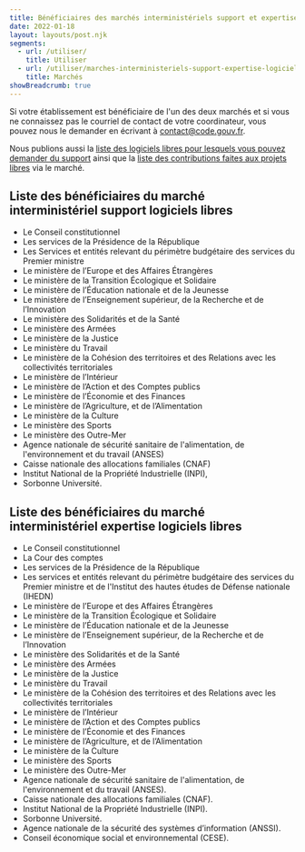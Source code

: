 ```yaml
---
title: Bénéficiaires des marchés interministériels support et expertise logiciels libres
date: 2022-01-18
layout: layouts/post.njk
segments:
  - url: /utiliser/
    title: Utiliser
  - url: /utiliser/marches-interministeriels-support-expertise-logiciels-libres/
    title: Marchés
showBreadcrumb: true
---
```


Si votre établissement est bénéficiaire de l'un des deux marchés et si vous ne connaissez pas le courriel de contact de votre coordinateur, vous pouvez nous le demander en écrivant à [contact@code.gouv.fr](mailto:contact@code.gouv.fr).

Nous publions aussi la [liste des logiciels libres pour lesquels vous pouvez demander du support](../marches-logiciels-libres-liste-logiciels/) ainsi que la [liste des contributions faites aux projets libres](../marches-logiciels-libres-liste-contributions/) via le marché.

## Liste des bénéficiaires du marché interministériel support logiciels libres
  
- Le Conseil constitutionnel
- Les services de la Présidence de la République
- Les Services et entités relevant du périmètre budgétaire des services du Premier ministre
- Le ministère de l’Europe et des Affaires Étrangères
- Le ministère de la Transition Écologique et Solidaire
- Le ministère de l’Éducation nationale et de la Jeunesse
- Le ministère de l’Enseignement supérieur, de la Recherche et de l’Innovation
- Le ministère des Solidarités et de la Santé
- Le ministère des Armées
- Le ministère de la Justice
- Le ministère du Travail
- Le ministère de la Cohésion des territoires et des Relations avec les collectivités territoriales
- Le ministère de l’Intérieur
- Le ministère de l’Action et des Comptes publics
- Le ministère de l’Économie et des Finances
- Le ministère de l’Agriculture, et de l’Alimentation
- Le ministère de la Culture
- Le ministère des Sports
- Le ministère des Outre-Mer
- Agence nationale de sécurité sanitaire de l'alimentation, de l'environnement et du travail (ANSES)
- Caisse nationale des allocations familiales (CNAF)
- Institut National de la Propriété Industrielle (INPI),
- Sorbonne Université.

## Liste des bénéficiaires du marché interministériel expertise logiciels libres

- Le Conseil constitutionnel
- La Cour des comptes
- Les services de la Présidence de la République
- Les services et entités relevant du périmètre budgétaire des services du Premier ministre et de l'Institut des hautes études de Défense nationale (IHEDN)
- Le ministère de l’Europe et des Affaires Étrangères
- Le ministère de la Transition Écologique et Solidaire
- Le ministère de l’Éducation nationale et de la Jeunesse
- Le ministère de l’Enseignement supérieur, de la Recherche et de l’Innovation
- Le ministère des Solidarités et de la Santé
- Le ministère des Armées
- Le ministère de la Justice
- Le ministère du Travail
- Le ministère de la Cohésion des territoires et des Relations avec les collectivités territoriales
- Le ministère de l’Intérieur
- Le ministère de l’Action et des Comptes publics
- Le ministère de l’Économie et des Finances
- Le ministère de l’Agriculture, et de l’Alimentation
- Le ministère de la Culture
- Le ministère des Sports
- Le ministère des Outre-Mer
- Agence nationale de sécurité sanitaire de l'alimentation, de l'environnement et du travail (ANSES).
- Caisse nationale des allocations familiales (CNAF).
- Institut National de la Propriété Industrielle (INPI).
- Sorbonne Université.
- Agence nationale de la sécurité des systèmes d’information (ANSSI).
- Conseil économique social et environnemental (CESE).


